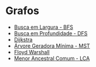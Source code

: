 # Grafos

- [Busca em Largura - BFS]
- [Busca em Profundidade - DFS]
- [Dijkstra]
- [Árvore Geradora Mínima - MST]
- [Floyd Warshall]
- [Menor Ancestral Comum - LCA]




[Busca em Largura - BFS]: https://github.com/alexistoigo/lab/blob/master/Grafos/rep/bfs.md#busca-em-largura---bfs
[Busca em Profundidade - DFS]: https://github.com/alexistoigo/lab/blob/master/Grafos/rep/dfs.md#busca-em-profundidade---dfs
[Dijkstra]: https://github.com/alexistoigo/lab/blob/master/Grafos/rep/dijkstra.md#dijkstra
[Árvore Geradora Mínima - MST]: https://github.com/alexistoigo/lab/blob/master/Grafos/rep/mst.md#%C3%A1rvore-geradora-m%C3%ADnima---mst
[Floyd Warshall]: https://github.com/alexistoigo/lab/blob/master/Grafos/rep/floyd-warshall.md#floyd-warshall
[Menor Ancestral Comum - LCA]: https://github.com/alexistoigo/lab/blob/master/Grafos/rep/lca.md#menor-ancestral-comum---lca


